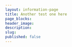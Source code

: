 ```yaml
---
layout: information-page
title: Another test one here
page_blocks:
header_image:
description:
slug:
published: false
---
```

